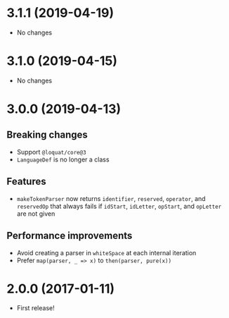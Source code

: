 # 3.1.1 (2019-04-19)
- No changes

# 3.1.0 (2019-04-15)
- No changes

# 3.0.0 (2019-04-13)
## Breaking changes
- Support `@loquat/core@3`
- `LanguageDef` is no longer a class

## Features
- `makeTokenParser` now returns `identifier`, `reserved`, `operator`, and `reservedOp` that always fails if `idStart`, `idLetter`, `opStart`, and `opLetter` are not given

## Performance improvements
- Avoid creating a parser in `whiteSpace` at each internal iteration
- Prefer `map(parser, _ => x)` to `then(parser, pure(x))`

# 2.0.0 (2017-01-11)
- First release!
